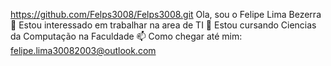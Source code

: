 https://github.com/Felps3008/Felps3008.git
Ola, sou o Felipe Lima Bezerra
👀 Estou interessado em trabalhar na area de TI
💪 Estou cursando Ciencias da Computação na Faculdade
📫 Como chegar até mim: felipe.lima30082003@outlook.com

